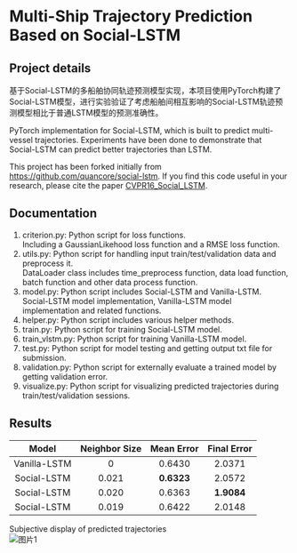 # Multi-Ship Trajectory Prediction Based on Social-LSTM  

## Project details

基于Social-LSTM的多船舶协同轨迹预测模型实现，本项目使用PyTorch构建了Social-LSTM模型，进行实验验证了考虑船舶间相互影响的Social-LSTM轨迹预测模型相比于普通LSTM模型的预测准确性。  

PyTorch implementation for Social-LSTM, which is built to predict multi-vessel trajectories. Experiments have been done to demonstrate that Social-LSTM can predict better trajectories than LSTM.

This project has been forked initially from <https://github.com/quancore/social-lstm>. If you find this code useful in your research, please cite the paper [CVPR16_Social_LSTM](http://cvgl.stanford.edu/papers/CVPR16_Social_LSTM.pdf).

## Documentation

1. criterion.py: Python script for loss functions.  
Including a GaussianLikehood loss function and a RMSE loss function.
2. utils.py: Python script for handling input train/test/validation data and preprocess it.  
DataLoader class includes time_preprocess function, data load function, batch function and other data process function.  
3. model.py: Python script includes Social-LSTM and Vanilla-LSTM.  
Social-LSTM model implementation, Vanilla-LSTM model implementation and related functions.
4. helper.py: Python script includes various helper methods.  
5. train.py: Python script for training Social-LSTM model.
6. train_vlstm.py: Python script for training Vanilla-LSTM model.
7. test.py: Python script for model testing and getting output txt file for submission.
8. validation.py: Python script for externally evaluate a trained model by getting validation error.
9. visualize.py: Python script for visualizing predicted trajectories during train/test/validation sessions.  

## Results

|  Model  | Neighbor Size | Mean Error| Final Error|
|  :---:  | :-----------: | :-------: | :----: |
| Vanilla-LSTM | 0 |  0.6430 | 2.0371 |
| Social-LSTM |0.021| **0.6323** | 2.0572 |
| Social-LSTM |0.020| 0.6363 | **1.9084** |
| Social-LSTM |0.019| 0.6422 | 2.0148 |  
  
Subjective display of predicted trajectories  
![图片1](https://user-images.githubusercontent.com/34471199/155717370-83821f83-bea9-403d-a4f2-227eafdf3cac.png)
